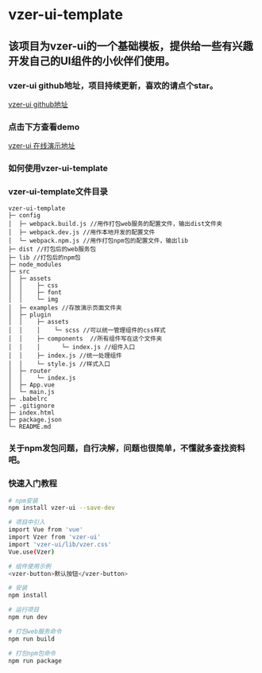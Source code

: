 # vzer-ui-template

## 该项目为vzer-ui的一个基础模板，提供给一些有兴趣开发自己的UI组件的小伙伴们使用。

### vzer-ui github地址，项目持续更新，喜欢的请点个star。
[vzer-ui github地址](https://github.com/zengjielin/vzer-ui)

### 点击下方查看demo
[vzer-ui 在线演示地址](https://zengjielin.github.io/vzer-ui/dist/#/)

### 如何使用vzer-ui-template

### vzer-ui-template文件目录
```
vzer-ui-template
├─ config
│  ├─ webpack.build.js //用作打包web服务的配置文件，输出dist文件夹
│  ├─ webpack.dev.js //用作本地开发的配置文件
│  └─ webpack.npm.js //用作打包npm包的配置文件，输出lib
├─ dist //打包后的web服务包
├─ lib //打包后的npm包
├─ node_modules
├─ src
│  ├─ assets
│  │    ├─ css
│  │    ├─ font 
│  │    └─ img
│  ├─ examples //存放演示页面文件夹
│  ├─ plugin
│  │    ├─ assets
│  │    │    └─ scss //可以统一管理组件的css样式
│  │    ├─ components  //所有组件写在这个文件夹
│  │    │      └─ index.js //组件入口
│  │    ├─ index.js //统一处理组件
│  │    └─ style.js //样式入口
│  ├─ router 
│  │    └─ index.js
│  ├─ App.vue
│  └─ main.js 
├─ .babelrc
├─ .gitignore
├─ index.html
├─ package.json
└─ README.md
```
### 关于npm发包问题，自行决解，问题也很简单，不懂就多查找资料吧。 

### 快速入门教程

``` bash
# npm安装
npm install vzer-ui --save-dev

# 项目中引入
import Vue from 'vue'
import Vzer from 'vzer-ui'
import 'vzer-ui/lib/vzer.css'
Vue.use(Vzer)

# 组件使用示例
<vzer-button>默认按钮</vzer-button>

# 安装
npm install

# 运行项目
npm run dev

# 打包web服务命令
npm run build 

# 打包npm包命令
npm run package
```

